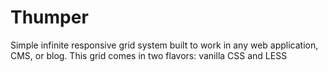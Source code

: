 Thumper
=======

Simple infinite responsive grid system built to work in any web application, CMS, or blog. This grid comes in two flavors: vanilla CSS and LESS
